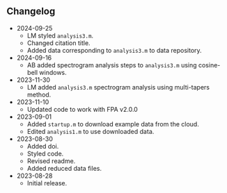 ## Changelog
* 2024-09-25
	- LM styled `analysis3.m`.
	- Changed citation title.
	- Added data corresponding to `analysis3.m` to data repository.
* 2024-09-16
	- AB added spectrogram analysis steps to `analysis3.m` using cosine-bell windows.
* 2023-11-30
	- LM added `analysis3.m` spectrogram analysis using multi-tapers method.
* 2023-11-10
	- Updated code to work with FPA v2.0.0
* 2023-09-01
	- Added `startup.m` to download example data from the cloud.
	- Edited `analysis1.m` to use downloaded data.
* 2023-08-30
	- Added doi.
	- Styled code.
	- Revised readme.
	- Added reduced data files.
* 2023-08-28
	- Initial release.